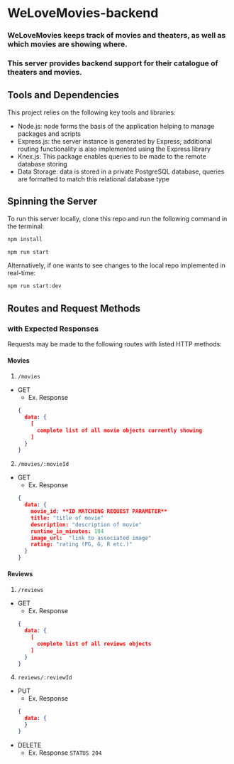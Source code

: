 # WeLoveMovies-backend
### WeLoveMovies keeps track of movies and theaters, as well as which movies are showing where.
### This server provides backend support for their catalogue of theaters and movies.

## Tools and Dependencies
This project relies on the following key tools and libraries:
  - Node.js: node forms the basis of the application helping to manage packages and scripts
  - Express.js: the server instance is generated by Express; additional routing functionality is also implemented using the Express library
  - Knex.js: This package enables queries to be made to the remote database storing
  - Data Storage: data is stored in a private PostgreSQL database, queries are formatted to match this relational database type

## Spinning the Server
To run this server locally, clone this repo and run the following command in the terminal: 
```bash
npm install
```
```bash
npm run start
```
Alternatively, if one wants to see changes to the local repo implemented in real-time:
```bash
npm run start:dev
```

## Routes and Request Methods
### with Expected Responses
Requests may be made to the following routes with listed HTTP methods:

#### Movies
1. `/movies`
  - GET 
    - Ex. Response
    ```json
    {
      data: {
        [
          complete list of all movie objects currently showing
        ]
      }
    }
    ```

2. `/movies/:movieId`
  - GET 
    - Ex. Response
    ```json
    {
      data: {
        movie_id: **ID MATCHING REQUEST PARAMETER**
        title: "title of movie"
        description: "description of movie"
        runtime_in_minutes: 104
        image_url:  "link to associated image"
        rating: "rating (PG, G, R etc.)"
      }
    }
    ```
#### Reviews
1. `/reviews`
  - GET
    - Ex. Response
    ```json
    {
      data: {
        [
          complete list of all reviews objects
        ]
      }
    }
    ```

4. `reviews/:reviewId` 
  - PUT 
    - Ex. Response
    ```json
    {
      data: {
      }
    }
    ```
  - DELETE
    - Ex. Response `STATUS 204`
